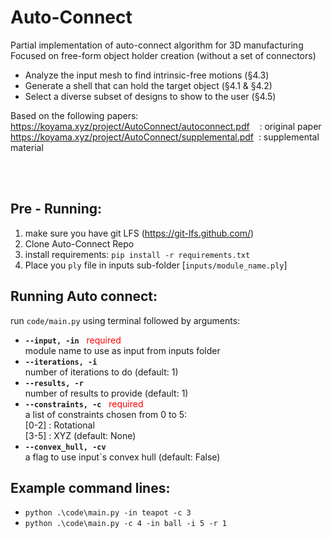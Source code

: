 # Auto-Connect
Partial implementation of auto-connect algorithm for 3D manufacturing  
Focused on free-form object holder creation (without a set of connectors)  
 * Analyze the input mesh to find intrinsic-free motions (§4.3)
 * Generate a shell that can hold the target object (§4.1 & §4.2)
 * Select a diverse subset of designs to show to the user (§4.5)  
  
Based on the following papers:  
https://koyama.xyz/project/AutoConnect/autoconnect.pdf &nbsp;&nbsp;&nbsp;: original paper  
https://koyama.xyz/project/AutoConnect/supplemental.pdf &nbsp;: supplemental material 



<br>  
<br>

## Pre - Running:
1. make sure you have git LFS (https://git-lfs.github.com/)
2. Clone Auto-Connect Repo
3. install requirements: `pip install -r requirements.txt`
4. Place you `ply` file in inputs sub-folder [`inputs/module_name.ply`]



## Running Auto connect:
run `code/main.py` using terminal followed by arguments:  
* <b>`--input, -in`</b> &nbsp; <span style="color:red"> required </span>  
   module name to use as input from inputs folder 
* <b>`--iterations, -i`</b>  
   number of iterations to do (default: 1)
* <b>`--results, -r`</b>  
    number of results to provide (default: 1)
* <b>`--constraints, -c`</b> &nbsp; <span style="color:red"> required </span>   
    a list of constraints chosen from 0 to 5:  
    [0-2] : Rotational  
    [3-5] : XYZ (default: None)
* <b>`--convex_hull, -cv`</b>  
    a flag to use input`s convex hull (default: False)

## Example command lines:
* `python .\code\main.py -in teapot -c 3`
* `python .\code\main.py -c 4 -in ball -i 5 -r 1`
